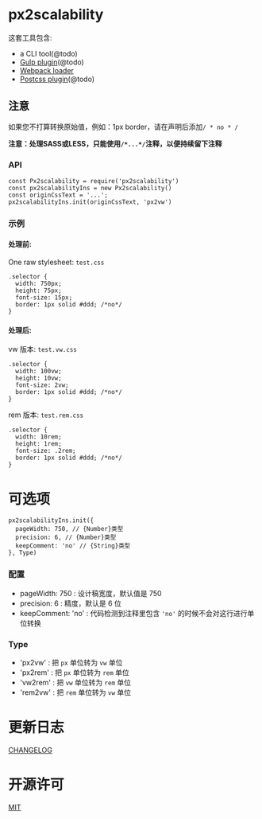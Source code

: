 # px2scalability


这套工具包含:

* a CLI tool(@todo)
* [Gulp plugin](https://www.npmjs.com/package/gulp-px3rem)(@todo)
* [Webpack loader](https://github.com/titancat/px2scalability-loader)
* [Postcss plugin](https://www.npmjs.com/package/postcss-px2rem)(@todo)

## 注意

如果您不打算转换原始值，例如：1px border，请在声明后添加`/ * no * /`

**注意：处理SASS或LESS，只能使用`/*...*/`注释，以便持续留下注释**

### API

```
const Px2scalability = require('px2scalability')
const px2scalabilityIns = new Px2scalability()
const originCssText = '...';
px2scalabilityIns.init(originCssText, 'px2vw')
```

### 示例

#### 处理前:

One raw stylesheet: `test.css`

```
.selector {
  width: 750px;
  height: 75px; 
  font-size: 15px;
  border: 1px solid #ddd; /*no*/
}
```

#### 处理后:

vw 版本: `test.vw.css`

```
.selector {
  width: 100vw;
  height: 10vw; 
  font-size: 2vw;
  border: 1px solid #ddd; /*no*/
}
```

rem 版本: `test.rem.css`

```
.selector {
  width: 10rem;
  height: 1rem; 
  font-size: .2rem;
  border: 1px solid #ddd; /*no*/
}
```

# 可选项

```
px2scalabilityIns.init({
  pageWidth: 750, // {Number}类型
  precision: 6, // {Number}类型
  keepComment: 'no' // {String}类型
}, Type)
```

### 配置

- pageWidth: 750 : 设计稿宽度，默认值是 750
- precision: 6 : 精度，默认是 6 位
- keepComment: 'no' : 代码检测到注释里包含 `'no'` 的时候不会对这行进行单位转换

### Type

- 'px2vw' : 把 `px` 单位转为 `vw` 单位
- 'px2rem' : 把 `px` 单位转为 `rem` 单位
- 'vw2rem' : 把 `vw` 单位转为 `rem` 单位
- 'rem2vw' : 把 `rem` 单位转为 `vw` 单位

# 更新日志

[CHANGELOG](./CHANGELOG.md)

# 开源许可

[MIT](./LICENSE)